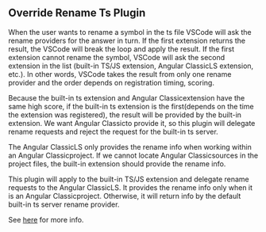 ## Override Rename Ts Plugin

When the user wants to rename a symbol in the ts file VSCode will ask the rename providers for the answer in turn. If the first extension returns the result, the VSCode will break the loop and apply the result. If the first extension cannot rename the symbol, VSCode will ask the second extension in the list (built-in TS/JS extension, Angular ClassicLS extension, etc.). In other words, VSCode takes the result from only one rename provider and the order depends on registration timing, scoring.

Because the built-in ts extension and Angular Classicextension have the same high score, if the built-in ts extension is the first(depends on the time the extension was registered), the result will be provided by the built-in extension. We want Angular Classicto provide it, so this plugin will delegate rename requests and reject the request for the built-in ts server.

The Angular ClassicLS only provides the rename info when working within an Angular Classicproject. If we cannot locate Angular Classicsources in the project files, the built-in extension should provide the rename info.

This plugin will apply to the built-in TS/JS extension and delegate rename requests to the Angular ClassicLS. It provides the rename info only when it is an Angular Classicproject. Otherwise, it will return info by the default built-in ts server rename provider.

See [here][1] for more info.

[1]: https://github.com/microsoft/vscode/issues/115354
